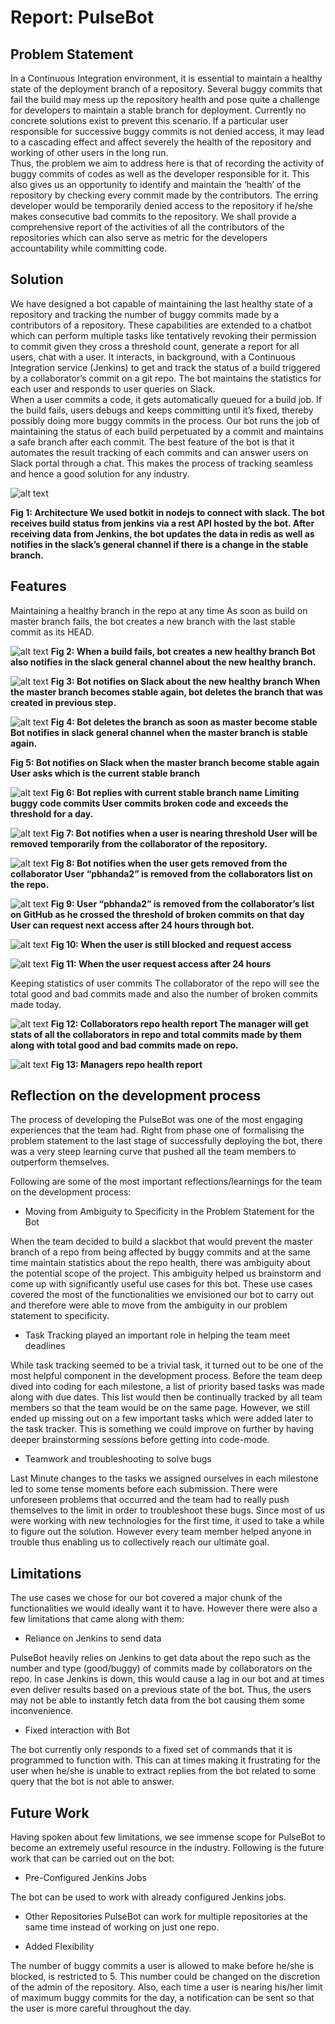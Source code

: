 # Report: PulseBot
## Problem Statement
In a Continuous Integration environment, it is essential to maintain a healthy state of the deployment branch of a repository. Several buggy commits that fail the build may mess up the repository health and pose quite a challenge for developers to maintain a stable branch for deployment. Currently no concrete solutions exist to prevent this scenario. If a particular user responsible for successive buggy commits is not denied access, it may lead to a cascading effect and affect severely the health of the repository and working of other users in the long run.  
Thus, the problem we aim to address here is that of recording the activity of buggy commits of codes as well as the developer responsible for it. This also gives us an opportunity to identify and maintain the ‘health’ of the repository by checking every commit made by the contributors. The erring developer would be temporarily denied access to the repository if he/she makes consecutive bad commits to the repository. We shall provide a comprehensive report of the activities of all the contributors of the repositories which can also serve as metric for the developers accountability while committing code.  
## Solution
We have designed a bot capable of maintaining the last healthy state of a repository and tracking the number of buggy commits made by a contributors of a repository. These capabilities are extended to a chatbot which can perform multiple tasks like tentatively revoking their permission to commit given they cross a threshold count, generate a report for all users, chat with a user. It interacts, in background, with a Continuous Integration service (Jenkins) to get and track the status of a build triggered by a collaborator’s commit on a git repo. The bot maintains the statistics for each user and responds to user queries on Slack.  
When a user commits a code, it gets automatically queued for a build job. If the build fails, users debugs and keeps committing until it’s fixed, thereby possibly doing more buggy commits in the process. Our bot runs the job of maintaining the status of each build perpetuated by a commit and maintains a safe branch after each commit. The best feature of the bot is that it automates the result tracking of each commits and can answer users on Slack portal through a chat. This makes the process of tracking seamless and hence a good solution for any industry. 
 
![alt text](https://github.ncsu.edu/sshah11/CSC510-Project/blob/Milestone5/images/fig1.png "Architecture")

**Fig 1: Architecture
We used botkit in nodejs to connect with slack. The bot receives build status from jenkins via a rest API hosted by the bot. After receiving data from Jenkins, the bot updates the data in redis as well as notifies in the slack’s general channel if there is a change in the stable branch.**

## Features
Maintaining a healthy branch in the repo at any time 
As soon as build on master branch fails, the bot creates a new branch with the last stable commit as its HEAD.

![alt text](https://github.ncsu.edu/sshah11/CSC510-Project/blob/Milestone5/images/fig2.png "Healthy Branch on build Fail")
**Fig 2: When a build fails, bot creates a new healthy branch
Bot also notifies in the slack general channel about the new healthy branch.**

![alt text](https://github.ncsu.edu/sshah11/CSC510-Project/blob/Milestone5/images/fig3.png "Bot Notification" )
**Fig 3: Bot notifies on Slack about the new healthy branch
When the master branch becomes stable again, bot deletes the branch that was created in previous step.**

![alt text](https://github.ncsu.edu/sshah11/CSC510-Project/blob/Milestone5/images/fig4.png "Bot delete branch")
**Fig 4: Bot deletes the branch as soon as master become stable
Bot notifies in slack general channel when the master branch is stable again.**


**Fig 5: Bot notifies on Slack when the master branch become stable again
User asks which is the current stable branch**

![alt text](https://github.ncsu.edu/sshah11/CSC510-Project/blob/Milestone5/images/fig6.png "Stable Branch Name")
**Fig 6: Bot replies with current stable branch name
Limiting buggy code commits
User commits broken code and exceeds the threshold for a day.**

![alt text](https://github.ncsu.edu/sshah11/CSC510-Project/blob/Milestone5/images/fig7.png "Bot threshold notif")
**Fig 7: Bot notifies when a user is nearing threshold
User will be removed temporarily from the collaborator of the repository.**

![alt text](https://github.ncsu.edu/sshah11/CSC510-Project/blob/Milestone5/images/fig8.png "User Notif when removed") 
**Fig 8: Bot notifies when the user gets removed from the collaborator
User “pbhanda2” is removed from the collaborators list on the repo.**

![alt text](https://github.ncsu.edu/sshah11/CSC510-Project/blob/Milestone5/images/fig9.png "User Removed" ) 
**Fig 9: User “pbhanda2” is removed from the collaborator’s list on GitHub as he crossed the threshold of broken commits on that day
User can request next access after 24 hours through bot.**

![alt text](https://github.ncsu.edu/sshah11/CSC510-Project/blob/Milestone5/images/fig10.png "Blocked user access") 
**Fig 10: When the user is still blocked and request access**

![alt text](https://github.ncsu.edu/sshah11/CSC510-Project/blob/Milestone5/images/fig11.png "Access Request") 
**Fig 11: When the user request access after 24 hours**

Keeping statistics of user commits 
The collaborator of the repo will see the total good and bad commits made and also the number of broken commits made today.


![alt text](https://github.ncsu.edu/sshah11/CSC510-Project/blob/Milestone5/images/fig12.PNG "Health Report") 
**Fig 12: Collaborators repo health report
The manager will get stats of all the collaborators in repo and total commits made by them along with total good and bad commits made on repo.**


![alt text](https://github.ncsu.edu/sshah11/CSC510-Project/blob/Milestone5/images/fig13.png "Manager Health Report") 
**Fig 13: Managers repo health report**


## Reflection on the development process


The process of developing the PulseBot was one of the most engaging experiences that the team had. Right from phase one of formalising the problem statement to the last stage of successfully deploying the bot, there was a very steep learning curve that pushed all the team members to outperform themselves.

Following are some of the most important reflections/learnings for the team on the development process:

+ Moving from Ambiguity to Specificity in the Problem Statement for the Bot

When the team decided to build a slackbot that would prevent the master branch of a repo from being affected by buggy commits and at the same time maintain statistics about the repo health, there was ambiguity  about the potential scope of the project. This ambiguity helped us brainstorm and come up with significantly useful use cases for this bot. These use cases covered the most of the functionalities we envisioned our bot to carry out and therefore were able to move from the ambiguity in our problem statement to specificity.


+ Task Tracking played an important role in helping the team meet deadlines

While task tracking seemed to be a trivial task, it turned out to be one of the most helpful component in the development process. Before the team deep dived into coding for each milestone, a list of priority based tasks was made along with due dates. This list would then be continually tracked by all team members so that the team would be on the same page. However, we still ended up missing out on a few important tasks which were added later to the task tracker. This is something we could improve on further by having deeper brainstorming sessions before getting into code-mode.



+ Teamwork and troubleshooting to solve bugs 

Last Minute changes to the tasks we assigned ourselves in each milestone led to some tense moments before each submission. There were unforeseen problems that occurred and the team had to really push themselves to the limit in order to troubleshoot these bugs. Since most of us were working with new technologies for the first time, it used to take a while to figure out the solution. However every team member helped anyone in trouble thus enabling us to collectively reach our ultimate goal.
## Limitations

The use cases we chose for our bot covered a major chunk of the functionalities we would ideally want it to have. However there were also a few limitations that came along with them:

+ Reliance on Jenkins to send data

PulseBot heavily relies on Jenkins to get data about the repo such as the number and type (good/buggy) of commits made by collaborators on the repo. In case Jenkins is down, this would cause a lag in our bot and at times even deliver results based on a previous state of the bot. Thus, the users may not be able to instantly fetch data from the bot causing them some inconvenience.


+ Fixed interaction with Bot

The bot currently only responds to a fixed set of commands that it is programmed to function with. This can at times making it frustrating for the user when he/she is unable to extract replies from the bot related to some query that the bot is not able to answer.


## Future Work
Having spoken about few limitations, we see immense scope for PulseBot to become an extremely useful resource in the industry. Following is the future work that can be carried out on the bot:


+ Pre-Configured Jenkins Jobs

The bot can be used to work with already configured Jenkins jobs.


+ Other Repositories
PulseBot can work for multiple repositories at the same time instead of working on just one repo.


+ Added Flexibility

The number of buggy commits a user is allowed to make before he/she is blocked, is restricted to 5. This number could be changed on the discretion of the admin of the repository. Also, each time a user is nearing his/her limit of maximum buggy commits for the day, a notification can be sent so that the user is more careful throughout the day.
